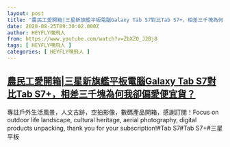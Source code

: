 ```yaml
---
layout: post
title: "農民工愛開箱|三星新旗艦平板電腦Galaxy Tab S7對比Tab S7+，相差三千塊為何我卻偏愛便宜貨？"
date: 2020-08-25T09:30:02.000Z
author: HEYFLY嘿飛人
from: https://www.youtube.com/watch?v=ZbXZO_J2Bj8
tags: [ HEYFLY嘿飛人 ]
categories: [ HEYFLY嘿飛人 ]
---
```

<!--1598347802000-->
[農民工愛開箱|三星新旗艦平板電腦Galaxy Tab S7對比Tab S7+，相差三千塊為何我卻偏愛便宜貨？](https://www.youtube.com/watch?v=ZbXZO_J2Bj8)
------

<div>
專註戶外生活風景，人文古跡，空拍影像，數碼產品開箱，感謝訂閱！Focus on outdoor life landscape, cultural heritage, aerial photography, digital products unpacking, thank you for your subscription!#Tab S7#Tab S7+#三星平板
</div>

